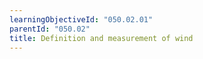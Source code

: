 ```yaml
---
learningObjectiveId: "050.02.01"
parentId: "050.02"
title: Definition and measurement of wind
---
```

